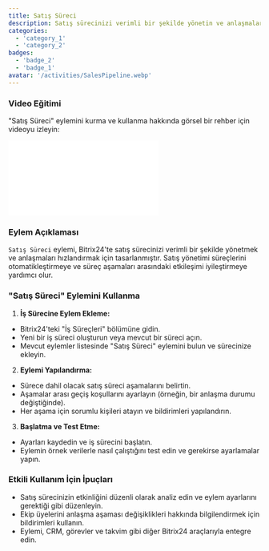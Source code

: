 ```yaml
---
title: Satış Süreci
description: Satış sürecinizi verimli bir şekilde yönetin ve anlaşmaları daha hızlı kapatın.
categories:
  - 'category_1'
  - 'category_2'
badges:
  - 'badge_2'
  - 'badge_1'
avatar: '/activities/SalesPipeline.webp'
---
```

### Video Eğitimi

"Satış Süreci" eylemini kurma ve kullanma hakkında görsel bir rehber için videoyu izleyin:

<iframe
  class="aspect-video w-full mb-2 "
  src="//www.youtube.com/embed/OyzJd8BcTfY?feature=oembed&rel=0"
  frameborder="0"
  allow="accelerometer; autoplay; encrypted-media; gyroscope"
  allowfullscreen>
</iframe>

### Eylem Açıklaması

`Satış Süreci` eylemi, Bitrix24'te satış sürecinizi verimli bir şekilde yönetmek ve anlaşmaları hızlandırmak için tasarlanmıştır. Satış yönetimi süreçlerini otomatikleştirmeye ve süreç aşamaları arasındaki etkileşimi iyileştirmeye yardımcı olur.

### "Satış Süreci" Eylemini Kullanma

1. **İş Sürecine Eylem Ekleme:**
  - Bitrix24'teki "İş Süreçleri" bölümüne gidin.
  - Yeni bir iş süreci oluşturun veya mevcut bir süreci açın.
  - Mevcut eylemler listesinde "Satış Süreci" eylemini bulun ve sürecinize ekleyin.

2. **Eylemi Yapılandırma:**
  - Sürece dahil olacak satış süreci aşamalarını belirtin.
  - Aşamalar arası geçiş koşullarını ayarlayın (örneğin, bir anlaşma durumu değiştiğinde).
  - Her aşama için sorumlu kişileri atayın ve bildirimleri yapılandırın.

3. **Başlatma ve Test Etme:**
  - Ayarları kaydedin ve iş sürecini başlatın.
  - Eylemin örnek verilerle nasıl çalıştığını test edin ve gerekirse ayarlamalar yapın.

### Etkili Kullanım İçin İpuçları

- Satış sürecinizin etkinliğini düzenli olarak analiz edin ve eylem ayarlarını gerektiği gibi düzenleyin.
- Ekip üyelerini anlaşma aşaması değişiklikleri hakkında bilgilendirmek için bildirimleri kullanın.
- Eylemi, CRM, görevler ve takvim gibi diğer Bitrix24 araçlarıyla entegre edin.